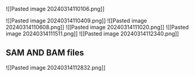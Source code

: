 ![[Pasted image 20240314110106.png]]

![[Pasted image 20240314110409.png]]
![[Pasted image 20240314110608.png]]
![[Pasted image 20240314111020.png]]
![[Pasted image 20240314111511.png]]
![[Pasted image 20240314112340.png]]

## SAM AND BAM files
![[Pasted image 20240314112832.png]]